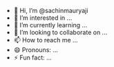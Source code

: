 - 👋 Hi, I’m @sachinmauryaji
- 👀 I’m interested in ...
- 🌱 I’m currently learning ...
- 💞️ I’m looking to collaborate on ...
- 📫 How to reach me ...
- 😄 Pronouns: ...
- ⚡ Fun fact: ...

<!---
sachinmauryaji/sachinmauryaji is a ✨ special ✨ repository because its `README.md` (this file) appears on your GitHub profile.
You can click the Preview link to take a look at your changes.
--->
